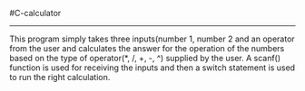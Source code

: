 #C-calculator
***********
This program simply takes three inputs(number 1, number 2 and an operator from the user and calculates the answer for the operation of the numbers based on the type of operator(*, /, +, -, ^) supplied by the user. A scanf() function is used for receiving the inputs and then a switch statement is used to run the right calculation.
